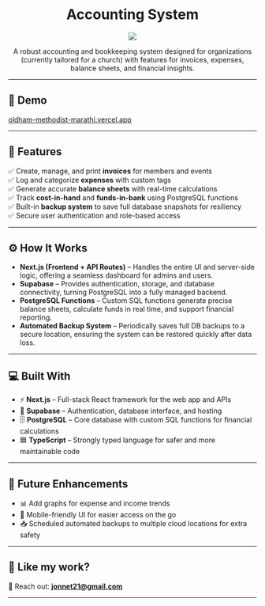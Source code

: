 <h1 align="center" id="title">Accounting System</h1>

<p align="center">
  <img src="https://socialify.git.ci/RoomTempratureWater/Receipts-admin/image?description=1&language=1&name=1&owner=1&pattern=Transparent&theme=Auto">
</p>

<p id="description" align="center">
  A robust accounting and bookkeeping system designed for organizations (currently tailored for a church) with features for invoices, expenses, balance sheets, and financial insights.
</p>

---

<h2>🚀 Demo</h2>

[oldham-methodist-marathi.vercel.app](https://oldham-methodist-marathi.vercel.app)

---

<h2>🧐 Features</h2>

✅ Create, manage, and print **invoices** for members and events  
✅ Log and categorize **expenses** with custom tags  
✅ Generate accurate **balance sheets** with real-time calculations  
✅ Track **cost-in-hand** and **funds-in-bank** using PostgreSQL functions  
✅ Built-in **backup system** to save full database snapshots for resiliency  
✅ Secure user authentication and role-based access  

---

<h2>⚙️ How It Works</h2>

- **Next.js (Frontend + API Routes)** – Handles the entire UI and server-side logic, offering a seamless dashboard for admins and users.  
- **Supabase** – Provides authentication, storage, and database connectivity, turning PostgreSQL into a fully managed backend.  
- **PostgreSQL Functions** – Custom SQL functions generate precise balance sheets, calculate funds in real time, and support financial reporting.  
- **Automated Backup System** – Periodically saves full DB backups to a secure location, ensuring the system can be restored quickly after data loss.  

---

<h2>💻 Built With</h2>

- ⚡ **Next.js** – Full-stack React framework for the web app and APIs  
- 🔐 **Supabase** – Authentication, database interface, and hosting  
- 🗄 **PostgreSQL** – Core database with custom SQL functions for financial calculations  
- 🟦 **TypeScript** – Strongly typed language for safer and more maintainable code  

---

<h2>🚀 Future Enhancements</h2>

- 📊 Add graphs for expense and income trends  
- 📱 Mobile-friendly UI for easier access on the go  
- 📥 Scheduled automated backups to multiple cloud locations for extra safety  

---

<h2>💖 Like my work?</h2>

📧 Reach out: **jonnet21@gmail.com**

---

